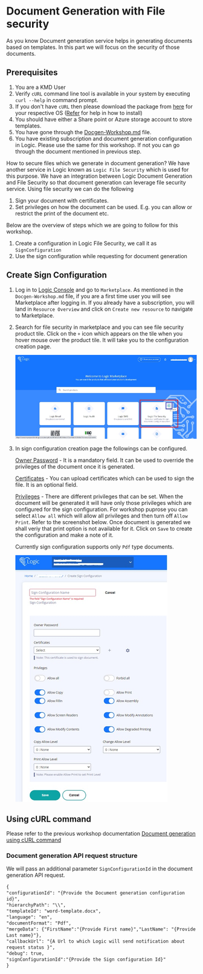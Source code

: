 # Document Generation with File security

As you know Document generation service helps in generating documents based on templates. In this part we will focus on the security of those documents.

## Prerequisites

1. You are a KMD User
2. Verify `cURL` command line tool is available in your system by executing `curl --help` in command prompt.
3. If you don't have `cURL` then please download the package from [here](https://curl.se/dlwiz/?type=bin) for your respective OS ([Refer](https://help.ubidots.com/en/articles/2165289-learn-how-to-install-run-curl-on-windows-macosx-linux) for help in how to install)
4. You should have either a Share point or Azure storage account to store templates.
5. You have gone through the [Docgen-Workshop.md](./Docgen-Workshop.md) file.
6. You have existing subscription and document generation configuration in Logic. Please use the same for this workshop. If not you can go through the document mentioned in previous step.

How to secure files which we generate in document generation? We have another service in Logic known as `Logic File Security` which is used for this purpose. We have an integration between Logic Document Generation and File Security so that document generation can leverage file security service. Using file security we can do the following
1. Sign your document with certificates.
2. Set privileges on how the document can be used. E.g. you can allow or restrict the print of the document etc.

Below are the overview of steps which we are going to follow for this workshop.

1. Create a configuration in Logic File Security, we call it as `SignConfiguration`
2. Use the sign configuration while requesting for document generation

## Create Sign Configuration

1. Log in to [Logic Console](https://console-preprod.kmdlogic.io/) and go to `Marketplace`. As mentioned in the `Docgen-Workshop.md` file, if you are a first time user you will see Marketplace after logging in. If you already have a subscription, you will land in `Resource Overview` and click on `Create new resource` to navigate to Marketplace.

2. Search for file security in marketplace and you can see file security product tile. Click on the `+` icon which appears on the tile when you hover mouse over the product tile. It will take you to the configuration creation page.   

    ![Image of Marketplace File Security](./images/marketplace-filesecurity.jpg)

3. In sign configuration creation page the followings can be configured.

    <ins>Owner Password</ins> - It is a mandatory field. It can be used to override the privileges of the document once it is generated.

    <ins>Certificates</ins> - You can upload certificates which can be used to sign the file. It is an optional field.

    <ins>Privileges</ins> - There are different privileges that can be set. When the document will be generated it will have only those privileges which are configured for the sign configuration. For workshop puprose you can select `Allow all` which will allow all privileges and then turn off `Allow Print`. Refer to the screenshot below. Once document is generated we shall veriy that print option is not available for it. Click on `Save` to create the configuration and make a note of it.

    Currently sign configuration supports only `Pdf` type documents.    

    ![Image of Marketplace File Security](./images/create-sign-configuration.jpg)

## Using cURL command

Please refer to the previous workshop documentation [Document generation using cURL command](./Docgen-Workshop.md#document-generation-using-curl-command)

### Document generation API request structure

We will pass an additional parameter `SignConfigurationId` in the document generation API request.
```
{
"configurationId": "{Provide the Document generation configuration id}",
"hierarchyPath": "\\",
"templateId": "word-template.docx",
"language": "en",
"documentFormat": "Pdf",
"mergeData": {"FirstName":"{Provide First name}","LastName": "{Provide Last name}"},
"callbackUrl": "{A Url to which Logic will send notification about request status }",
"debug": true,
"signConfigurationId":"{Provide the Sign configuration Id}"
}
```
    



